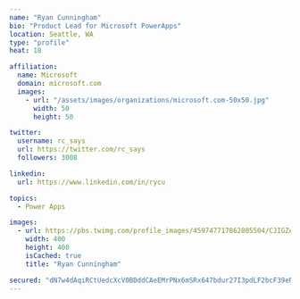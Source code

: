 ```yaml
---
name: "Ryan Cunningham"
bio: "Product Lead for Microsoft PowerApps"
location: Seattle, WA
type: "profile"
heat: 18

affiliation:
  name: Microsoft
  domain: microsoft.com
  images:
    - url: "/assets/images/organizations/microsoft.com-50x50.jpg"
      width: 50
      height: 50

twitter:
  username: rc_says
  url: https://twitter.com/rc_says
  followers: 3008

linkedin:
  url: https://www.linkedin.com/in/rycu

topics:
  - Power Apps

images:
  - url: https://pbs.twimg.com/profile_images/459747717862805504/CJIGZejd_400x400.png
    width: 400
    height: 400
    isCached: true
    title: "Ryan Cunningham"

secured: "dN7w4dAqiRCtUedcXcV0BDddCAeEMrPNx6mSRx647bdur27I3pdLF2bcF39eNPZ1gEle/amymSZyEvQvJVVkjft+5+XaLB7KHovmaeFBblyBGCUMocGAACit80ZINvWoaxn6lIfWXWklqRPGbEK6SegY+N56U/PJA5+bil/rNPUs+Dl0DTDTkfJ25QQ3wNBHjzqVo/Dw9CX+lJ88MZDKK+Qq4WNb3sHCPTJSA0pr6KXfO9QhyK8O9Lm5oMoMAqAVXhI5f8f1pwZHs6vkGQGFpk4xZcYJIJ0RWwyX4wSfM3QCrJAx3kcKzQPJVr8CyDzjAO6/OCvUF0XvuowC+dwdEQFPVH85bCsYuk8J7WQeVXwKYqQvrhJ9g76AbK9D3ujhGUMNGLpyqF/bxBGTpkU6jIzRNQZAEpI5tA+ouSspU9g=;IUkLWnIclcf457jdfcnPhw=="
---
```


